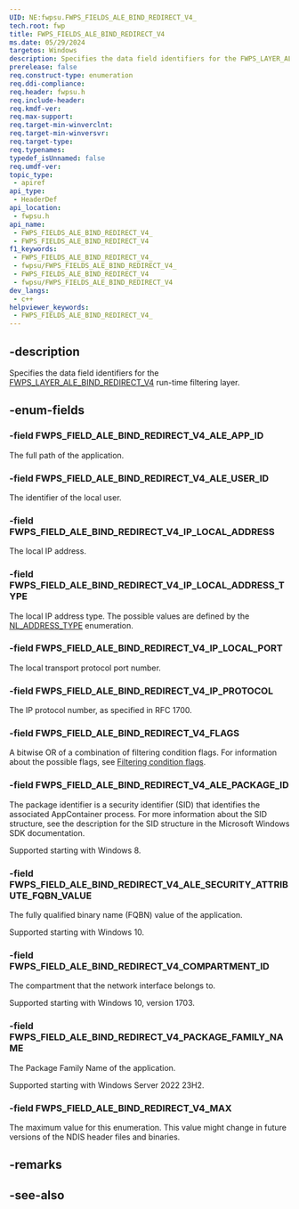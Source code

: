 ```yaml
---
UID: NE:fwpsu.FWPS_FIELDS_ALE_BIND_REDIRECT_V4_
tech.root: fwp
title: FWPS_FIELDS_ALE_BIND_REDIRECT_V4
ms.date: 05/29/2024
targetos: Windows
description: Specifies the data field identifiers for the FWPS_LAYER_ALE_BIND_REDIRECT_V4 run-time filtering layer.
prerelease: false
req.construct-type: enumeration
req.ddi-compliance: 
req.header: fwpsu.h
req.include-header: 
req.kmdf-ver: 
req.max-support: 
req.target-min-winverclnt: 
req.target-min-winversvr: 
req.target-type: 
req.typenames: 
typedef_isUnnamed: false
req.umdf-ver: 
topic_type:
 - apiref
api_type:
 - HeaderDef
api_location:
 - fwpsu.h
api_name:
 - FWPS_FIELDS_ALE_BIND_REDIRECT_V4_
 - FWPS_FIELDS_ALE_BIND_REDIRECT_V4
f1_keywords:
 - FWPS_FIELDS_ALE_BIND_REDIRECT_V4_
 - fwpsu/FWPS_FIELDS_ALE_BIND_REDIRECT_V4_
 - FWPS_FIELDS_ALE_BIND_REDIRECT_V4
 - fwpsu/FWPS_FIELDS_ALE_BIND_REDIRECT_V4
dev_langs:
 - c++
helpviewer_keywords:
 - FWPS_FIELDS_ALE_BIND_REDIRECT_V4_
---
```


## -description

Specifies the data field identifiers for the [FWPS_LAYER_ALE_BIND_REDIRECT_V4](./ne-fwpsu-fwps_builtin_layers.md) run-time filtering layer.

## -enum-fields

### -field FWPS_FIELD_ALE_BIND_REDIRECT_V4_ALE_APP_ID

The full path of the application.

### -field FWPS_FIELD_ALE_BIND_REDIRECT_V4_ALE_USER_ID

The identifier of the local user.

### -field FWPS_FIELD_ALE_BIND_REDIRECT_V4_IP_LOCAL_ADDRESS

The local IP address.

### -field FWPS_FIELD_ALE_BIND_REDIRECT_V4_IP_LOCAL_ADDRESS_TYPE

The local IP address type. The possible values are defined by the [NL_ADDRESS_TYPE](/windows/win32/api/nldef/ne-nldef-nl_address_type) enumeration.

### -field FWPS_FIELD_ALE_BIND_REDIRECT_V4_IP_LOCAL_PORT

The local transport protocol port number.

### -field FWPS_FIELD_ALE_BIND_REDIRECT_V4_IP_PROTOCOL

The IP protocol number, as specified in RFC 1700.

### -field FWPS_FIELD_ALE_BIND_REDIRECT_V4_FLAGS

A bitwise OR of a combination of filtering condition flags. For information about the possible
flags, see [Filtering condition flags](/windows-hardware/drivers/network/filtering-condition-flags).

### -field FWPS_FIELD_ALE_BIND_REDIRECT_V4_ALE_PACKAGE_ID

The package identifier is a security identifier (SID) that identifies the associated AppContainer process. For more information about the SID structure, see the description for the SID structure in the Microsoft Windows SDK documentation.

Supported starting with Windows 8.

### -field FWPS_FIELD_ALE_BIND_REDIRECT_V4_ALE_SECURITY_ATTRIBUTE_FQBN_VALUE

The fully qualified binary name (FQBN) value of the application.

Supported starting with Windows 10.

### -field FWPS_FIELD_ALE_BIND_REDIRECT_V4_COMPARTMENT_ID

The compartment that the network interface belongs to.

Supported starting with Windows 10, version 1703.

### -field FWPS_FIELD_ALE_BIND_REDIRECT_V4_PACKAGE_FAMILY_NAME

The Package Family Name of the application.

Supported starting with Windows Server 2022 23H2.

### -field FWPS_FIELD_ALE_BIND_REDIRECT_V4_MAX

The maximum value for this enumeration. This value might change in future versions of the NDIS
header files and binaries.

## -remarks

## -see-also
